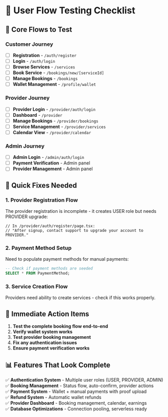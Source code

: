 # 🧪 User Flow Testing Checklist

## 🎯 Core Flows to Test

### **Customer Journey**
- [ ] **Registration** - `/auth/register` 
- [ ] **Login** - `/auth/login`
- [ ] **Browse Services** - `/services`
- [ ] **Book Service** - `/bookings/new/[serviceId]`
- [ ] **Manage Bookings** - `/bookings`
- [ ] **Wallet Management** - `/profile/wallet`

### **Provider Journey**  
- [ ] **Provider Login** - `/provider/auth/login`
- [ ] **Dashboard** - `/provider`
- [ ] **Manage Bookings** - `/provider/bookings`
- [ ] **Service Management** - `/provider/services`
- [ ] **Calendar View** - `/provider/calendar`

### **Admin Journey**
- [ ] **Admin Login** - `/admin/auth/login`
- [ ] **Payment Verification** - Admin panel
- [ ] **Provider Management** - Admin panel

## 🔧 Quick Fixes Needed

### **1. Provider Registration Flow**
The provider registration is incomplete - it creates USER role but needs PROVIDER upgrade:

```tsx
// In /provider/auth/register/page.tsx:
// "After signup, contact support to upgrade your account to PROVIDER."
```

### **2. Payment Method Setup** 
Need to populate payment methods for manual payments:

```sql
-- Check if payment methods are seeded
SELECT * FROM PaymentMethod;
```

### **3. Service Creation Flow**
Providers need ability to create services - check if this works properly.

## 🚀 Immediate Action Items

1. **Test the complete booking flow end-to-end**
2. **Verify wallet system works**  
3. **Test provider booking management**
4. **Fix any authentication issues**
5. **Ensure payment verification works**

## 📊 Features That Look Complete

✅ **Authentication System** - Multiple user roles (USER, PROVIDER, ADMIN)  
✅ **Booking Management** - Status flow, auto-confirm, provider actions  
✅ **Payment System** - Wallet + manual payments with proof upload  
✅ **Refund System** - Automatic wallet refunds  
✅ **Provider Dashboard** - Booking management, calendar, earnings  
✅ **Database Optimizations** - Connection pooling, serverless ready
